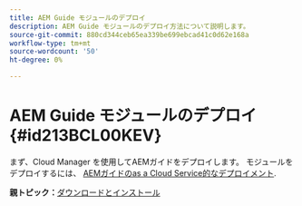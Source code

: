 ```yaml
---
title: AEM Guide モジュールのデプロイ
description: AEM Guide モジュールのデプロイ方法について説明します。
source-git-commit: 880cd344ceb65ea339be699ebcad41c0d62e168a
workflow-type: tm+mt
source-wordcount: '50'
ht-degree: 0%

---
```


# AEM Guide モジュールのデプロイ {#id213BCL00KEV}

まず、Cloud Manager を使用してAEMガイドをデプロイします。 モジュールをデプロイするには、 [AEMガイドのas a Cloud Service的なデプロイメント](https://experienceleague.adobe.com/docs/experience-manager-xml-documentation-learn/tutorials/release-info/release-notes/cloud-release-notes/deploy-xml-on-aemaacs.html).

**親トピック：**[&#x200B;ダウンロードとインストール](download-install.md)
